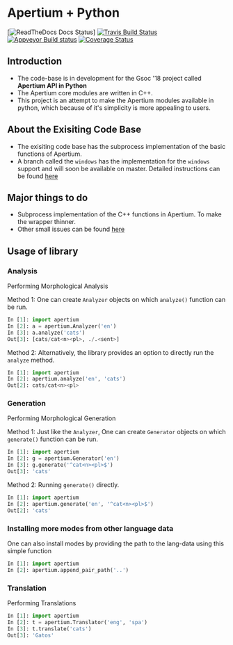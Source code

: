 # Apertium + Python

[![ReadTheDocs Docs Status](https://readthedocs.org/projects/apertium-python/badge/)]
[![Travis Build Status](https://travis-ci.com/apertium/apertium-python.svg?branch=master)](https://travis-ci.com/apertium/apertium-python)
[![Appveyor Build status](https://ci.appveyor.com/api/projects/status/sesdinoy4cw2p1tk/branch/master?svg=true)](https://ci.appveyor.com/project/sushain97/apertium-python/branch/master)
[![Coverage Status](https://coveralls.io/repos/github/apertium/apertium-python/badge.svg?branch=master)](https://coveralls.io/github/apertium/apertium-python?branch=master)

## Introduction
- The code-base is in development for the Gsoc '18 project called **Apertium API in Python**
- The Apertium core modules are written in C++.
- This project is an attempt to make the Apertium modules available in python, which because of it's simplicity is more appealing to users.

## About the Exisiting Code Base
- The exisiting code base has the subprocess implementation of the basic functions of Apertium. 
- A branch called the ```windows``` has the implementation for the ```windows``` support and will soon be available on master. Detailed instructions can be found [here](https://gist.github.com/arghyatiger/c8aab476022158f4bdb3dbe45308cdb4)

## Major things to do
- Subprocess implementation of the C++ functions in Apertium. To make the wrapper thinner.
- Other small issues can be found [here](https://github.com/apertium/apertium-python/issues)

## Usage of library

### Analysis
Performing Morphological Analysis

Method 1: One can create ```Analyzer``` objects on which ```analyze()``` function can be run.
```python
In [1]: import apertium
In [2]: a = apertium.Analyzer('en')
In [3]: a.analyze('cats')
Out[3]: [cats/cat<n><pl>, ./.<sent>]
```
Method 2: Alternatively, the library provides an option to directly run the ```analyze``` method.
```python
In [1]: import apertium
In [2]: apertium.analyze('en', 'cats')
Out[2]: cats/cat<n><pl>
```

### Generation
Performing Morphological Generation

Method 1:  Just like the ```Analyzer```, One can create ```Generator``` objects on which ```generate()``` function can be run.
```python 
In [1]: import apertium
In [2]: g = apertium.Generator('en')
In [3]: g.generate('^cat<n><pl>$')
Out[3]: 'cats'
```
Method 2: Running ```generate()``` directly.
```python 
In [1]: import apertium
In [2]: apertium.generate('en', '^cat<n><pl>$')
Out[2]: 'cats'
```

### Installing more modes from other language data
One can also install modes by providing the path to the lang-data using this simple function
```python
In [1]: import apertium
In [2]: apertium.append_pair_path('..')
```

### Translation
Performing Translations
```python
In [1]: import apertium
In [2]: t = apertium.Translator('eng', 'spa')
In [3]: t.translate('cats')
Out[3]: 'Gatos'
```
